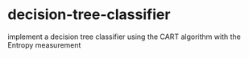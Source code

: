 # decision-tree-classifier
 implement a decision tree classifier using the CART algorithm with the Entropy measurement
